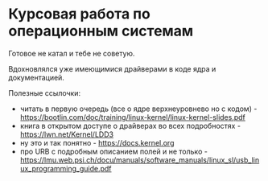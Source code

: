 # Курсовая работа по операционным системам

Готовое не катал и тебе не советую.

Вдохновлялся уже имеющимися драйверами в коде ядра и документацией.

Полезные ссылочки:

* читать в первую очередь (все о ядре верхнеуровнево но с кодом) - https://bootlin.com/doc/training/linux-kernel/linux-kernel-slides.pdf
* книга в открытом доступе о драйверах во всех подробностях - https://lwn.net/Kernel/LDD3
* ну это и так понятно - https://docs.kernel.org
* про URB с подробным описанием полей и не только - https://lmu.web.psi.ch/docu/manuals/software_manuals/linux_sl/usb_linux_programming_guide.pdf
 